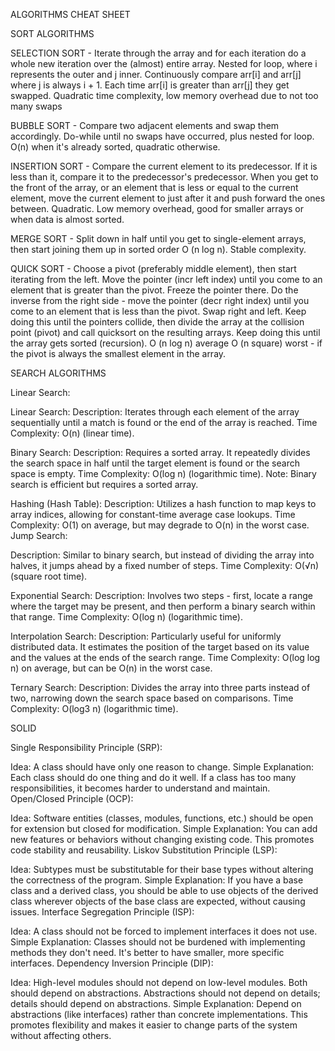 ALGORITHMS CHEAT SHEET

SORT ALGORITHMS

SELECTION SORT - 
Iterate through the array and for each iteration do a whole new iteration over the (almost) entire array. Nested for loop, where i represents the outer and j inner. Continuously compare arr[i] and arr[j] where j is always i + 1. Each time arr[i] is greater than arr[j] they get swapped.
Quadratic time complexity, low memory overhead due to not too many swaps

BUBBLE SORT -
Compare two adjacent elements and swap them accordingly. Do-while until no swaps have occurred, plus nested for loop.
O(n) when it's already sorted, quadratic otherwise.

INSERTION SORT -
Compare the current element to its predecessor. If it is less than it, compare it to the predecessor's predecessor. When you get to the front of the array, or an element that is less or equal to the current element, move the current element to just after it and push forward the ones between.
Quadratic. Low memory overhead, good for smaller arrays or when data is almost sorted.

MERGE SORT -
Split down in half until you get to single-element arrays, then start joining them up in sorted order
O (n log n). Stable complexity.

QUICK SORT -
Choose a pivot (preferably middle element), then start iterating from the left. Move the pointer (incr left index) until you come to an element that is greater than the pivot. Freeze the pointer there. Do the inverse from the right side - move the pointer (decr right index) until you come to an element that is less than the pivot. Swap right and left. Keep doing this until the pointers collide, then divide the array at the collision point (pivot) and call quicksort on the resulting arrays. Keep doing this until the array gets sorted (recursion).
O (n log n) average
O (n square) worst - if the pivot is always the smallest element in the array.

SEARCH ALGORITHMS

Linear Search:

Linear Search:
Description: Iterates through each element of the array sequentially until a match is found or the end of the array is reached.
Time Complexity: O(n) (linear time).

Binary Search:
Description: Requires a sorted array. It repeatedly divides the search space in half until the target element is found or the search space is empty.
Time Complexity: O(log n) (logarithmic time).
Note: Binary search is efficient but requires a sorted array.

Hashing (Hash Table):
Description: Utilizes a hash function to map keys to array indices, allowing for constant-time average case lookups.
Time Complexity: O(1) on average, but may degrade to O(n) in the worst case.
Jump Search:

Description: Similar to binary search, but instead of dividing the array into halves, it jumps ahead by a fixed number of steps.
Time Complexity: O(√n) (square root time).

Exponential Search:
Description: Involves two steps - first, locate a range where the target may be present, and then perform a binary search within that range.
Time Complexity: O(log n) (logarithmic time).

Interpolation Search:
Description: Particularly useful for uniformly distributed data. It estimates the position of the target based on its value and the values at the ends of the search range.
Time Complexity: O(log log n) on average, but can be O(n) in the worst case.

Ternary Search:
Description: Divides the array into three parts instead of two, narrowing down the search space based on comparisons.
Time Complexity: O(log3 n) (logarithmic time).

SOLID

Single Responsibility Principle (SRP):

Idea: A class should have only one reason to change.
Simple Explanation: Each class should do one thing and do it well. If a class has too many responsibilities, it becomes harder to understand and maintain.
Open/Closed Principle (OCP):

Idea: Software entities (classes, modules, functions, etc.) should be open for extension but closed for modification.
Simple Explanation: You can add new features or behaviors without changing existing code. This promotes code stability and reusability.
Liskov Substitution Principle (LSP):

Idea: Subtypes must be substitutable for their base types without altering the correctness of the program.
Simple Explanation: If you have a base class and a derived class, you should be able to use objects of the derived class wherever objects of the base class are expected, without causing issues.
Interface Segregation Principle (ISP):

Idea: A class should not be forced to implement interfaces it does not use.
Simple Explanation: Classes should not be burdened with implementing methods they don't need. It's better to have smaller, more specific interfaces.
Dependency Inversion Principle (DIP):

Idea: High-level modules should not depend on low-level modules. Both should depend on abstractions. Abstractions should not depend on details; details should depend on abstractions.
Simple Explanation: Depend on abstractions (like interfaces) rather than concrete implementations. This promotes flexibility and makes it easier to change parts of the system without affecting others.